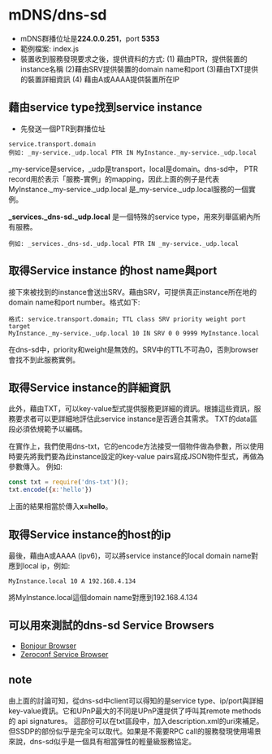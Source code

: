 # mDNS/dns-sd

* mDNS群播位址是**224.0.0.251**，port **5353**
* 範例檔案: index.js
* 裝置收到服務發現要求之後，提供資料的方式: (1) 藉由PTR，提供裝置的instance名稱 (2)藉由SRV提供裝置的domain name和port (3)藉由TXT提供的裝置詳細資訊 (4) 藉由A或AAAA提供裝置所在IP

## 藉由service type找到service instance
* 先發送一個PTR到群播位址
  
``` 
service.transport.domain
例如: _my-service._udp.local PTR IN MyInstance._my-service._udp.local
```
_my-service是service，_udp是transport，local是domain。dns-sd中，
PTR record用於表示「服務-實例」的mapping，因此上面的例子是代表MyInstance._my-service._udp.local
是_my-service._udp.local服務的一個實例。

**_services._dns-sd._udp.local** 是一個特殊的service type，用來列舉區網內所有服務。
```
例如: _services._dns-sd._udp.local PTR IN _my-service._udp.local
```
## 取得Service instance 的host name與port
接下來被找到的instance會送出SRV。藉由SRV，可提供真正instance所在地的domain name和port number。格式如下:
```
格式: service.transport.domain; TTL class SRV priority weight port target
MyInstance._my-service._udp.local 10 IN SRV 0 0 9999 MyInstance.local
```
在dns-sd中，priority和weight是無效的。SRV中的TTL不可為0，否則browser會找不到此服務實例。

## 取得Service instance的詳細資訊
此外，藉由TXT，可以key-value型式提供服務更詳細的資訊。根據這些資訊，服務要求者可以更詳細地評估此service instance是否適合其需求。
TXT的data區段必須依規範予以編碼。

在實作上，我們使用dns-txt，它的encode方法接受一個物件做為參數，所以使用時要先將我們要為此instance設定的key-value pairs寫成JSON物件型式，再做為參數傳入。
例如:
```javascript 6
const txt = require('dns-txt')();
txt.encode({x:'hello'})
```
上面的結果相當於傳入**x=hello**。

## 取得Service instance的host的ip
最後，藉由A或AAAA (ipv6)，可以將service instance的local domain name對應到local ip，例如:
```
MyInstance.local 10 A 192.168.4.134 
```
將MyInstance.local這個domain name對應到192.168.4.134

## 可以用來測試的dns-sd Service Browsers
* [Bonjour Browser](https://hobbyistsoftware.com/bonjourbrowser "Bonjour Browser")
* [Zeroconf Service Browser](https://www.tobias-erichsen.de/software/zeroconfservicebrowser.html)

## note
由上面的討論可知，從dns-sd中client可以得知的是service type、ip/port與詳細key-value資訊。它和UPnP最大的不同是UPnP還提供了呼叫其remote methods的 api signatures。
這部份可以在txt區段中，加入description.xml的uri來補足。但SSDP的部份似乎是完全可以取代。如果是不需要RPC call的服務發現使用場景來說，dns-sd似乎是一個具有相當彈性的輕量級服務協定。
